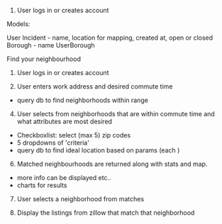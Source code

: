 1. User logs in or creates account

Models:

User
Incident - name, location for mapping, created at, open or closed
Borough - name
UserBorough

Find your neighbourhood

1. User logs in or creates account

2. User enters work address and desired commute time

- query db to find neighborhoods within range

4. User selects from neighborhoods that are within commute time and what attributes are most desired
- Checkboxlist: select (max 5) zip codes
- 5 dropdowns of 'criteria' 
- query db to find ideal location based on params (each )

6. Matched neighbourhoods are returned along with stats and map.
- more info can be displayed etc..
- charts for results

7. User selects a neighborhood from matches

8. Display the listings from zillow that match that neighborhood
